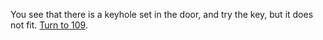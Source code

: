 You see that there is a keyhole set in the
door, and try the key, but it does not fit. [Turn to 109](109).
